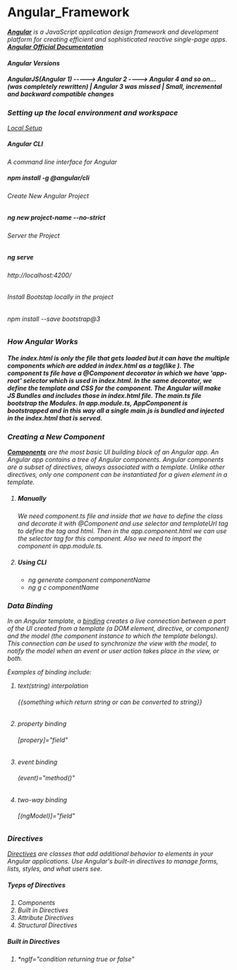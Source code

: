 # Angular_Framework

<i>
<a href="https://angular.io/"><b>Angular</b></a> is a JavaScript application design framework and development platform for creating efficient and sophisticated reactive single-page apps.
</br>
<a href="https://angular.io/docs"><b>Angular Official Documentation</b></a>

#### Angular Versions

<h5>AngularJS(Angular 1)  ----->  Angular 2 ----> Angular 4 and so on...</br>
(was completely rewritten) | Angular 3 was missed | Small, incremental and backward compatible changes
</h5>

### Setting up the local environment and workspace

<a href="https://angular.io/guide/setup-local">Local Setup</a>

##### Angular CLI

A command line interface for Angular

<h5>npm install -g @angular/cli</h5>

###### Create New Angular Project

<h5>ng new project-name --no-strict</h5>

###### Server the Project

<h5>ng serve</h5>
<h6>http://localhost:4200/</h6>

###### Install Bootstap locally in the project

<h6>npm install --save bootstrap@3</h6>

### How Angular Works

<h5>The <i>index.html</i> is only the file that gets loaded but it can have the multiple components which are added in index.html as a tag(like <i><app-root></app-root></i>). The component ts file have a <i>@Component</i> decorator in which we have <i>'app-root'</i> selector which is used in index.html. In the same decorator, we define the template and CSS for the component. The Angular will make JS Bundles and includes those in index.html file. The <i>main.ts</i> file bootstrap the Modules. In app.module.ts, AppComponent is bootstrapped and in this way all a single <i>main.js</i> is bundled and injected in the index.html that is served.
</h5>

### Creating a New Component

<a href="https://angular.io/guide/component-overview"><b>Components</b></a> are the most basic UI building block of an Angular app. An Angular app contains a tree of Angular components. Angular components are a subset of directives, always associated with a template. Unlike other directives, only one component can be instantiated for a given element in a template.
</br>

<ol>
<li><h5>Manually</h5>
We need component.ts file and inside that we have to define the class and decorate it with @Component and use selector and templateUrl tag to define the tag and html. Then in the app.component.html we can use the selector tag for this component. Also we need to import the component in app.module.ts.
</li>
<li><h5>Using CLI</h5>
<ul>
<li>ng generate component componentName</li>
<li>ng g c componentName</li>
</ul>
</li>
</ol>

### Data Binding

In an Angular template, a <a href="https://angular.io/guide/binding-overview">binding</a> creates a live connection between a part of the UI created from a template (a DOM element, directive, or component) and the model (the component instance to which the template belongs). This connection can be used to synchronize the view with the model, to notify the model when an event or user action takes place in the view, or both.</br>

Examples of binding include:

<ol>
<li>text(string) interpolation
<h6>{{something which return string or can be converted to string}}</h6>
</li>
<li>property binding
<h6>[propery]="field"</h6>
</li>
<li>event binding
<h6>(event)="method()"</h6>
</li>
<li>two-way binding
<h6>[(ngModel)]="field"</h6>
</li>
</ol>

### Directives

<a href="https://angular.io/guide/built-in-directives">Directives</a> are classes that add additional behavior to elements in your Angular applications. Use Angular's built-in directives to manage forms, lists, styles, and what users see.

<h5>Tyeps of Directives</h5>
<ol>
<li>Components</li>
<li>Built in Directives</li>
<li>Attribute Directives</li>
<li>Structural Directives</li>
</ol>

<h5>Built in Directives</h5>
<ol>
<li>*ngIf="condition returning true or false"</li>
</ol>

</i>
